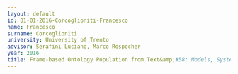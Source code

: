 ```yaml
---
layout: default 
id: 01-01-2016-Corcoglioniti-Francesco
name: Francesco
surname: Corcoglioniti
university: University of Trento
advisor: Serafini Luciano, Marco Rospocher
year: 2016
title: Frame-based Ontology Population from Text&amp;#58; Models, Systems and Applications
---
```

